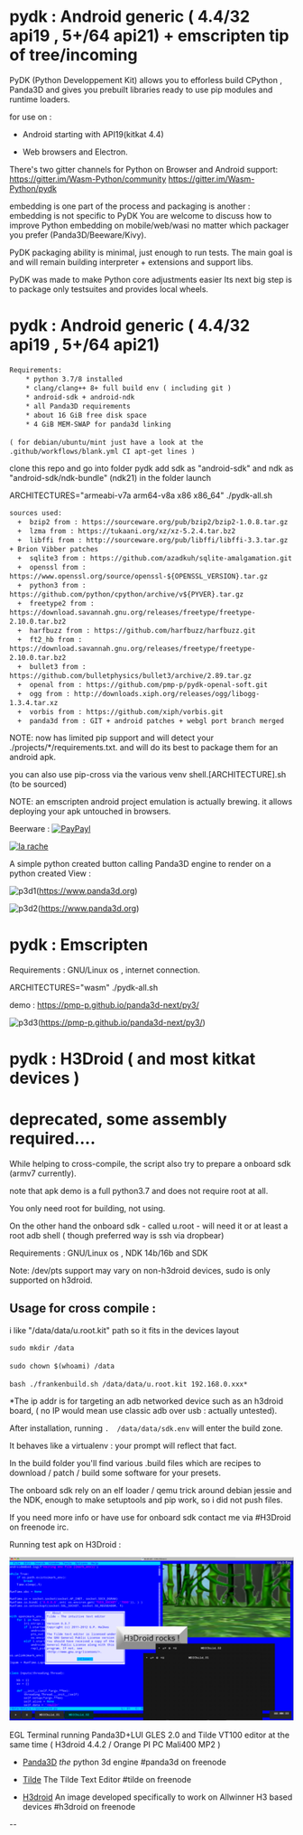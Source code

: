 # pydk : Android generic ( 4.4/32 api19 , 5+/64 api21) + emscripten tip of tree/incoming

PyDK (Python Developpement Kit) allows you to efforless build CPython , Panda3D and gives you prebuilt libraries
ready to use pip modules and runtime loaders.

for use on :

- Android starting with API19(kitkat 4.4)

- Web browsers and Electron.

There's two gitter channels for Python on Browser and Android support:
https://gitter.im/Wasm-Python/community
https://gitter.im/Wasm-Python/pydk

embedding is one part of the process and packaging is another : embedding is not specific to PyDK
You are welcome to discuss how to improve Python embedding on mobile/web/wasi no matter which packager you prefer (Panda3D/Beeware/Kivy).

PyDK packaging ability is minimal, just enough to run tests.
The main goal is and will remain building interpreter + extensions and support libs.

PyDK was made to make Python core adjustments easier
Its next big step is to package only testsuites and provides local wheels.



# pydk : Android generic ( 4.4/32 api19 , 5+/64 api21)


```
Requirements:
    * python 3.7/8 installed
    * clang/clang++ 8+ full build env ( including git )
    * android-sdk + android-ndk
    * all Panda3D requirements
    * about 16 GiB free disk space
    * 4 GiB MEM-SWAP for panda3d linking

( for debian/ubuntu/mint just have a look at the .github/workflows/blank.yml CI apt-get lines )

```

clone this repo and go into folder pydk
add sdk as "android-sdk" and ndk as "android-sdk/ndk-bundle" (ndk21) in the folder
launch

ARCHITECTURES="armeabi-v7a arm64-v8a x86 x86_64" ./pydk-all.sh

```
sources used:
  +  bzip2 from : https://sourceware.org/pub/bzip2/bzip2-1.0.8.tar.gz
  +  lzma from : https://tukaani.org/xz/xz-5.2.4.tar.bz2
  +  libffi from : http://sourceware.org/pub/libffi/libffi-3.3.tar.gz + Brion Vibber patches
  +  sqlite3 from : https://github.com/azadkuh/sqlite-amalgamation.git
  +  openssl from : https://www.openssl.org/source/openssl-${OPENSSL_VERSION}.tar.gz
  +  python3 from : https://github.com/python/cpython/archive/v${PYVER}.tar.gz
  +  freetype2 from : https://download.savannah.gnu.org/releases/freetype/freetype-2.10.0.tar.bz2
  +  harfbuzz from : https://github.com/harfbuzz/harfbuzz.git
  +  ft2_hb from : https://download.savannah.gnu.org/releases/freetype/freetype-2.10.0.tar.bz2
  +  bullet3 from : https://github.com/bulletphysics/bullet3/archive/2.89.tar.gz
  +  openal from : https://github.com/pmp-p/pydk-openal-soft.git
  +  ogg from : http://downloads.xiph.org/releases/ogg/libogg-1.3.4.tar.xz
  +  vorbis from : https://github.com/xiph/vorbis.git
  +  panda3d from : GIT + android patches + webgl port branch merged
```

NOTE: now has limited pip support and will detect  your ./projects/*/requirements.txt.
and will do its best to package them for an android apk.

you can also use pip-cross via the various venv shell.[ARCHITECTURE].sh (to be sourced)


NOTE: an emscripten android project emulation is actually brewing.
it allows deploying your apk untouched in browsers.


Beerware : [![PayPayl](https://img.shields.io/badge/Paypal-Me-yellow.svg)](http://paypal.me/pmpp)


[![la rache](https://www.la-rache.com/img/kro.jpg)](https://www.la-rache.com)



A simple python created button calling Panda3D engine to render on a python created View :

![p3d1](https://raw.githubusercontent.com/pmp-p/pydk/master/docs/Panda3D/pandapk-step1.png)(https://www.panda3d.org)

![p3d2](https://raw.githubusercontent.com/pmp-p/pydk/master/docs/Panda3D/pandapk-step2.png)(https://www.panda3d.org)



# pydk : Emscripten

Requirements : GNU/Linux os , internet connection.

ARCHITECTURES="wasm" ./pydk-all.sh



demo :  https://pmp-p.github.io/panda3d-next/py3/


![p3d3](https://raw.githubusercontent.com/pmp-p/pydk/master/docs/Panda3D/pandapk-step3.png)(https://pmp-p.github.io/panda3d-next/py3/)











# pydk : H3Droid ( and most kitkat devices )
# deprecated, some assembly required....

While helping to cross-compile, the script also try to prepare a onboard sdk (armv7 currently).

note that apk demo is a full python3.7 and does not require root at all.

You only need root for building, not using.

On the other hand the onboard sdk - called u.root - will need it or at least a root adb shell ( though preferred way is ssh via dropbear)

Requirements : GNU/Linux os , NDK 14b/16b and SDK

Note: /dev/pts support may vary on non-h3droid devices, sudo is only supported on h3droid.


Usage for cross compile :
--

i like "/data/data/u.root.kit" path so it fits in the devices layout



```
sudo mkdir /data

sudo chown $(whoami) /data

bash ./frankenbuild.sh /data/data/u.root.kit 192.168.0.xxx*
```

*The ip addr is for targeting an adb networked device such as an h3droid board, ( no IP would mean use classic adb over usb : actually untested).


After installation, running  ```.  /data/data/sdk.env```  will enter the build zone.

It behaves like a virtualenv : your prompt will reflect that fact.

In the build folder you'll find various .build files which are recipes to download / patch / build some software for your presets.


The onboard sdk rely on an elf loader / qemu trick around debian jessie and the NDK, enough to make setuptools and pip work, so i did not push files.


If you need more info or have use for onboard sdk contact me via #H3Droid on freenode irc.

Running test apk on H3Droid :

[![PayPayl](https://raw.githubusercontent.com/pmp-p/h3droid/sdk/usr/src/projects/b0.png)](http://paypal.me/pmpp)

EGL Terminal running Panda3D+LUI GLES 2.0  and Tilde VT100 editor at the same time ( H3droid 4.4.2 / Orange PI PC Mali400 MP2 )

* [Panda3D](https://github.com/panda3d/panda3d) *the* python 3d engine  #panda3d on freenode

* [Tilde](https://github.com/gphalkes/tilde) The Tilde Text Editor  #tilde on freenode

* [H3droid](https://h3droid.com) An image developed specifically to work on Allwinner H3 based devices #h3droid on freenode

--

